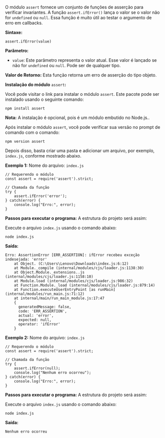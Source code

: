 O módulo `assert` fornece um conjunto de funções de asserção para verificar invariantes. A função `assert.ifError()` lança o valor se o valor não for `undefined` ou `null`. Essa função é muito útil ao testar o argumento de erro em callbacks.

**Sintaxe:**

```
assert.ifError(value)
```

**Parâmetro:**

- `value`: Este parâmetro representa o valor atual. Esse valor é lançado se não for `undefined` ou `null`. Pode ser de qualquer tipo.

**Valor de Retorno:** Esta função retorna um erro de asserção do tipo objeto.

**Instalação do módulo** `assert`**:**

Você pode visitar o link para instalar o módulo `assert`. Este pacote pode ser instalado usando o seguinte comando:

```
npm install assert
```

**Nota:** A instalação é opcional, pois é um módulo embutido no Node.js..

Após instalar o módulo `assert`, você pode verificar sua versão no prompt de comando com o comando:

```
npm version assert
```

Depois disso, basta criar uma pasta e adicionar um arquivo, por exemplo, `index.js`, conforme mostrado abaixo.

**Exemplo 1:** Nome do arquivo: `index.js`

```
// Requerendo o módulo
const assert = require('assert').strict;

// Chamada da função
try {
    assert.ifError('error');
} catch(error) {
    console.log("Erro:", error);
}
```

**Passos para executar o programa:** A estrutura do projeto será assim:

Execute o arquivo `index.js` usando o comando abaixo:

```
node index.js
```

**Saída:**

```
Erro: AssertionError [ERR_ASSERTION]: ifError recebeu exceção indesejada: 'error'
    at Object. (C:\Users\Lenovo\Downloads\index.js:6:12)
    at Module._compile (internal/modules/cjs/loader.js:1138:30)
    at Object.Module._extensions..js (internal/modules/cjs/loader.js:1158:10)
    at Module.load (internal/modules/cjs/loader.js:986:32)
    at Function.Module._load (internal/modules/cjs/loader.js:879:14)
    at Function.executeUserEntryPoint [as runMain] (internal/modules/run_main.js:71:12)
    at internal/main/run_main_module.js:17:47
    {
      generatedMessage: false,
      code: 'ERR_ASSERTION',
      actual: 'error',
      expected: null,
      operator: 'ifError'
    }
```

**Exemplo 2:** Nome do arquivo: `index.js`

```
// Requerendo o módulo
const assert = require('assert').strict;

// Chamada da função
try {
    assert.ifError(null);
    console.log("Nenhum erro ocorreu");
} catch(error) {
    console.log("Erro:", error);
}
```

**Passos para executar o programa:** A estrutura do projeto será assim:

Execute o arquivo `index.js` usando o comando abaixo:

```
node index.js
```

**Saída:**

```
Nenhum erro ocorreu
```



